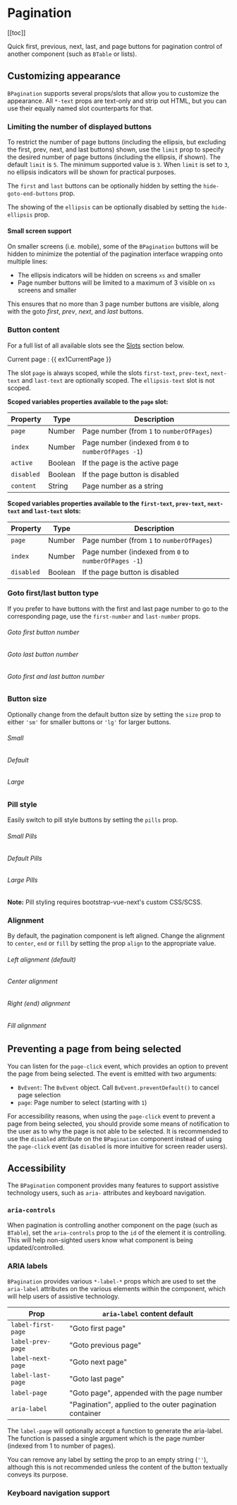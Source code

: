 # Pagination

<ComponentSidebar>

[[toc]]

</ComponentSidebar>

<div class="lead mb-5">

Quick first, previous, next, last, and page buttons for pagination control of another component
(such as `BTable` or lists).

</div>

## Customizing appearance

`BPagination` supports several props/slots that allow you to customize the appearance. All
`*-text` props are text-only and strip out HTML, but you can use their equally named slot
counterparts for that.

### Limiting the number of displayed buttons

To restrict the number of page buttons (including the ellipsis, but excluding the first, prev, next,
and last buttons) shown, use the `limit` prop to specify the desired number of page buttons
(including the ellipsis, if shown). The default `limit` is `5`. The minimum supported value is `3`.
When `limit` is set to `3`, no ellipsis indicators will be shown for practical purposes.

The `first` and `last` buttons can be optionally hidden by setting the `hide-goto-end-buttons` prop.

The showing of the `ellipsis` can be optionally disabled by setting the `hide-ellipsis` prop.

#### Small screen support

On smaller screens (i.e. mobile), some of the `BPagination` buttons will be hidden to minimize
the potential of the pagination interface wrapping onto multiple lines:

- The ellipsis indicators will be hidden on screens `xs` and smaller
- Page number buttons will be limited to a maximum of 3 visible on `xs` screens and smaller

This ensures that no more than 3 page number buttons are visible, along with the goto _first_,
_prev_, _next_, and _last_ buttons.

### Button content

For a full list of all available slots see the [Slots](#comp-ref-b-pagination-slots) section below.

<HighlightCard>
  <!-- Use text in props -->
  <BPagination
    v-model="ex1CurrentPage"
    :total-rows="ex1Rows"
    :per-page="ex1PerPage"
    first-text="First"
    prev-text="Prev"
    next-text="Next"
    last-text="Last"
  />
  <!-- Use emojis in props -->
  <BPagination
    v-model="ex1CurrentPage"
    :total-rows="ex1Rows"
    :per-page="ex1PerPage"
    first-text="⏮"
    prev-text="⏪"
    next-text="⏩"
    last-text="⏭"
    class="mt-4"
  />
  <!-- Use HTML and sub-components in slots -->
  <BPagination v-model="ex1CurrentPage" :total-rows="ex1Rows" :per-page="ex1PerPage" class="mt-4">
    <template #first-text><span class="text-success">First</span></template>
    <template #prev-text><span class="text-danger">Prev</span></template>
    <template #next-text><span class="text-warning">Next</span></template>
    <template #last-text><span class="text-info">Last</span></template>
    <template #ellipsis-text>
      <BSpinner small type="grow" />
      <BSpinner small type="grow" />
      <BSpinner small type="grow" />
    </template>
    <template #page="{ page, active }">
      <b v-if="active">{{ page }}</b>
      <i v-else>{{ page }}</i>
    </template>
  </BPagination>
  Current page : {{ ex1CurrentPage }}
  <template #html>

```vue
<template>
  <!-- Use text in props -->
  <BPagination
    v-model="ex1CurrentPage"
    :total-rows="ex1Rows"
    :per-page="ex1PerPage"
    first-text="First"
    prev-text="Prev"
    next-text="Next"
    last-text="Last"
  />

  <!-- Use emojis in props -->
  <BPagination
    v-model="ex1CurrentPage"
    :total-rows="ex1Rows"
    :per-page="ex1PerPage"
    first-text="⏮"
    prev-text="⏪"
    next-text="⏩"
    last-text="⏭"
    class="mt-4"
  />

  <!-- Use HTML and sub-components in slots -->
  <BPagination v-model="ex1CurrentPage" :total-rows="ex1Rows" :per-page="ex1PerPage" class="mt-4">
    <template #first-text><span class="text-success">First</span></template>
    <template #prev-text><span class="text-danger">Prev</span></template>
    <template #next-text><span class="text-warning">Next</span></template>
    <template #last-text><span class="text-info">Last</span></template>
    <template #ellipsis-text>
      <BSpinner small type="grow" />
      <BSpinner small type="grow" />
      <BSpinner small type="grow" />
    </template>
    <template #page="{page, active}">
      <b v-if="active">{{ page }}</b>
      <i v-else>{{ page }}</i>
    </template>
  </BPagination>
  Current page : {{ ex1CurrentPage }}
</template>

<script setup lang="ts">
const ex1CurrentPage = ref(1)
const ex1PerPage = ref(10)
const ex1Rows = ref(100)
</script>
```

  </template>
</HighlightCard>

The slot `page` is always scoped, while the slots `first-text`, `prev-text`, `next-text` and
`last-text` are optionally scoped. The `ellipsis-text` slot is not scoped.

**Scoped variables properties available to the `page` slot:**

| Property   | Type    | Description                                          |
| ---------- | ------- | ---------------------------------------------------- |
| `page`     | Number  | Page number (from `1` to `numberOfPages`)            |
| `index`    | Number  | Page number (indexed from `0` to `numberOfPages -1`) |
| `active`   | Boolean | If the page is the active page                       |
| `disabled` | Boolean | If the page button is disabled                       |
| `content`  | String  | Page number as a string                              |

**Scoped variables properties available to the `first-text`, `prev-text`, `next-text` and
`last-text` slots:**

| Property   | Type    | Description                                          |
| ---------- | ------- | ---------------------------------------------------- |
| `page`     | Number  | Page number (from `1` to `numberOfPages`)            |
| `index`    | Number  | Page number (indexed from `0` to `numberOfPages -1`) |
| `disabled` | Boolean | If the page button is disabled                       |

### Goto first/last button type

If you prefer to have buttons with the first and last page number to go to the corresponding page,
use the `first-number` and `last-number` props.

<HighlightCard>
  <div>
    <h6>Goto first button number</h6>
    <BPagination
      v-model="ex2CurrentPage"
      :total-rows="ex2Rows"
      :per-page="ex2PerPage"
      first-number
    />
  </div>
  <div class="mt-3">
    <h6>Goto last button number</h6>
    <BPagination
      v-model="ex2CurrentPage"
      :total-rows="ex2Rows"
      :per-page="ex2PerPage"
      last-number
    />
  </div>
  <div class="mt-3">
    <h6>Goto first and last button number</h6>
    <BPagination
      v-model="ex2CurrentPage"
      :total-rows="ex2Rows"
      :per-page="ex2PerPage"
      first-number
      last-number
    />
  </div>
  <template #html>

```vue
<template>
  <h6>Goto first button number</h6>
  <BPagination v-model="ex2CurrentPage" :total-rows="ex2Rows" :per-page="ex2PerPage" first-number />

  <h6>Goto last button number</h6>
  <BPagination v-model="ex2CurrentPage" :total-rows="ex2Rows" :per-page="ex2PerPage" last-number />

  <h6>Goto first and last button number</h6>
  <BPagination
    v-model="ex2CurrentPage"
    :total-rows="ex2Rows"
    :per-page="ex2PerPage"
    first-number
    last-number
  />
</template>

<script setup lang="ts">
const ex2CurrentPage = ref(5)
const ex2PerPage = ref(1)
const ex2Rows = ref(100)
</script>
```

  </template>
</HighlightCard>

### Button size

Optionally change from the default button size by setting the `size` prop to either `'sm'` for
smaller buttons or `'lg'` for larger buttons.

<HighlightCard>
  <div>
    <h6>Small</h6>
    <BPagination v-model="ex3CurrentPage" :total-rows="ex3Rows" size="sm" />
  </div>
  <div class="mt-3">
    <h6>Default</h6>
    <BPagination v-model="ex3CurrentPage" :total-rows="ex3Rows" />
  </div>
  <div class="mt-3">
    <h6>Large</h6>
    <BPagination v-model="ex3CurrentPage" :total-rows="ex3Rows" size="lg" />
  </div>
  <template #html>

```vue
<template>
  <h6>Small</h6>
  <BPagination v-model="ex3CurrentPage" :total-rows="ex3Rows" size="sm" />

  <h6>Default</h6>
  <BPagination v-model="ex3CurrentPage" :total-rows="ex3Rows" />

  <h6>Large</h6>
  <BPagination v-model="ex3CurrentPage" :total-rows="ex3Rows" size="lg" />
</template>

<script setup lang="ts">
const ex3CurrentPage = ref(1)
const ex3Rows = ref(100)
</script>
```

  </template>
</HighlightCard>

### Pill style

Easily switch to pill style buttons by setting the `pills` prop.

<HighlightCard>
  <div>
    <h6>Small Pills</h6>
    <BPagination v-model="ex4CurrentPage" pills :total-rows="ex4Rows" size="sm" />
  </div>
  <div class="mt-3">
    <h6>Default Pills</h6>
    <BPagination v-model="ex4CurrentPage" pills :total-rows="ex4Rows" />
  </div>
  <div class="mt-3">
    <h6>Large Pills</h6>
    <BPagination v-model="ex4CurrentPage" pills :total-rows="ex4Rows" size="lg" />
  </div>
  <template #html>

```vue
<template>
  <h6>Small Pills</h6>
  <BPagination v-model="ex4CurrentPage" pills :total-rows="ex4Rows" size="sm" />

  <h6>Default Pills</h6>
  <BPagination v-model="ex4CurrentPage" pills :total-rows="ex4Rows" />

  <h6>Large Pills</h6>
  <BPagination v-model="ex4CurrentPage" pills :total-rows="ex4Rows" size="lg" />
</template>

<script setup lang="ts">
const ex4CurrentPage = ref(1)
const ex4Rows = ref(100)
</script>
```

  </template>
</HighlightCard>

**Note:** Pill styling requires bootstrap-vue-next's custom CSS/SCSS.

### Alignment

By default, the pagination component is left aligned. Change the alignment to `center`, `end`
or `fill` by setting the prop `align` to the appropriate value.

<HighlightCard>
  <div>
    <h6>Left alignment (default)</h6>
    <BPagination v-model="ex5CurrentPage" :total-rows="ex5Rows" />
  </div>
  <div class="mt-3">
    <h6 class="text-center">Center alignment</h6>
    <BPagination v-model="ex5CurrentPage" :total-rows="ex5Rows" align="center" />
  </div>
  <div class="mt-3">
    <h6 class="text-end">Right (end) alignment</h6>
    <BPagination v-model="ex5CurrentPage" :total-rows="ex5Rows" align="end" />
  </div>
  <div class="mt-3">
    <h6 class="text-center">Fill alignment</h6>
    <BPagination v-model="ex5CurrentPage" :total-rows="ex5Rows" align="fill" />
  </div>
  <template #html>

```vue
<template>
  <h6>Small Pills</h6>
  <BPagination v-model="ex4CurrentPage" pills :total-rows="ex4Rows" size="sm" />

  <h6>Default Pills</h6>
  <BPagination v-model="ex4CurrentPage" pills :total-rows="ex4Rows" />

  <h6>Large Pills</h6>
  <BPagination v-model="ex4CurrentPage" pills :total-rows="ex4Rows" size="lg" />
</template>

<script setup lang="ts">
const ex5CurrentPage = ref(1)
const ex5Rows = ref(100)
</script>
```

  </template>
</HighlightCard>

## Preventing a page from being selected

You can listen for the `page-click` event, which provides an option to prevent the page from being
selected. The event is emitted with two arguments:

- `BvEvent`: The `BvEvent` object. Call `BvEvent.preventDefault()` to cancel page selection
- `page`: Page number to select (starting with `1`)

For accessibility reasons, when using the `page-click` event to prevent a page from being selected,
you should provide some means of notification to the user as to why the page is not able to be
selected. It is recommended to use the `disabled` attribute on the `BPagination` component
instead of using the `page-click` event (as `disabled` is more intuitive for screen reader users).

## Accessibility

The `BPagination` component provides many features to support assistive technology users, such as
`aria-` attributes and keyboard navigation.

### `aria-controls`

When pagination is controlling another component on the page (such as `BTable`), set the
`aria-controls` prop to the `id` of the element it is controlling. This will help non-sighted users
know what component is being updated/controlled.

### ARIA labels

`BPagination` provides various `*-label-*` props which are used to set the `aria-label`
attributes on the various elements within the component, which will help users of assistive
technology.

| Prop               | `aria-label` content default                            |
| ------------------ | ------------------------------------------------------- |
| `label-first-page` | "Goto first page"                                       |
| `label-prev-page`  | "Goto previous page"                                    |
| `label-next-page`  | "Goto next page"                                        |
| `label-last-page`  | "Goto last page"                                        |
| `label-page`       | "Goto page", appended with the page number              |
| `aria-label`       | "Pagination", applied to the outer pagination container |

The `label-page` will optionally accept a function to generate the aria-label. The function is
passed a single argument which is the page number (indexed from 1 to number of pages).

You can remove any label by setting the prop to an empty string (`''`), although this is not
recommended unless the content of the button textually conveys its purpose.

### Keyboard navigation support

<ComponentReference :data="data" />

<script setup lang="ts">
import {data} from '../../data/components/pagination.data'
import ComponentReference from '../../components/ComponentReference.vue'
import ComponentSidebar from '../../components/ComponentSidebar.vue'
import HighlightCard from '../../components/HighlightCard.vue'
import {BProgress, BSpinner, BCard, BCardBody, BPagination} from 'bootstrap-vue-next'
import {ref, computed} from 'vue'

const ex1CurrentPage = ref(1);
const ex1PerPage = ref(10);
const ex1Rows = ref(100);

const ex2CurrentPage = ref(5);
const ex2PerPage = ref(1);
const ex2Rows = ref(100);

const ex3CurrentPage = ref(1);
const ex3Rows = ref(100);

const ex4CurrentPage = ref(1);
const ex4Rows = ref(100);

const ex5CurrentPage = ref(3);
const ex5Rows = ref(100);
</script>
